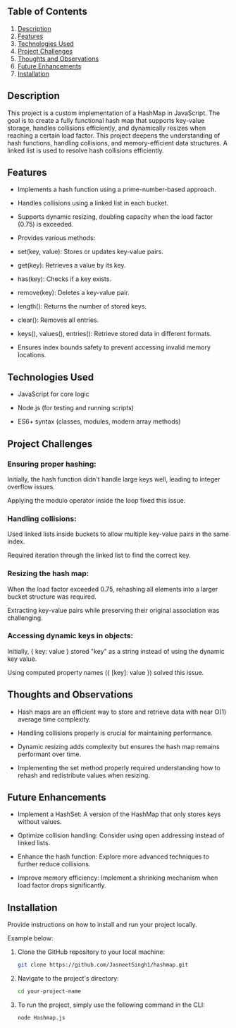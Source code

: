 ## Table of Contents

1. [Description](#description)
1. [Features](#features)
1. [Technologies Used](#technologies-used)
1. [Project Challenges](#project-challenges)
1. [Thoughts and Observations](#thoughts-and-observations)
1. [Future Enhancements](#future-enhancements)
1. [Installation](#installation)

## Description

This project is a custom implementation of a HashMap in JavaScript. The goal is to create a fully functional hash map that supports key-value storage, handles collisions efficiently, and dynamically resizes when reaching a certain load factor. This project deepens the understanding of hash functions, handling collisions, and memory-efficient data structures. A linked list is used to resolve hash collisions efficiently.


## Features

- Implements a hash function using a prime-number-based approach.

- Handles collisions using a linked list in each bucket.

- Supports dynamic resizing, doubling capacity when the load factor (0.75) is exceeded.

- Provides various methods:

- set(key, value): Stores or updates key-value pairs.

- get(key): Retrieves a value by its key.

- has(key): Checks if a key exists.

- remove(key): Deletes a key-value pair.

- length(): Returns the number of stored keys.

- clear(): Removes all entries.

- keys(), values(), entries(): Retrieve stored data in different formats.

- Ensures index bounds safety to prevent accessing invalid memory locations.

## Technologies Used

- JavaScript for core logic

- Node.js (for testing and running scripts)

- ES6+ syntax (classes, modules, modern array methods)

## Project Challenges

### Ensuring proper hashing:

Initially, the hash function didn't handle large keys well, leading to integer overflow issues.

Applying the modulo operator inside the loop fixed this issue.

### Handling collisions:

Used linked lists inside buckets to allow multiple key-value pairs in the same index.

Required iteration through the linked list to find the correct key.

### Resizing the hash map:

When the load factor exceeded 0.75, rehashing all elements into a larger bucket structure was required.

Extracting key-value pairs while preserving their original association was challenging.

### Accessing dynamic keys in objects:

Initially, { key: value } stored "key" as a string instead of using the dynamic key value.

Using computed property names ({ [key]: value }) solved this issue.

## Thoughts and Observations

- Hash maps are an efficient way to store and retrieve data with near O(1) average time complexity.

- Handling collisions properly is crucial for maintaining performance.

- Dynamic resizing adds complexity but ensures the hash map remains performant over time.

- Implementing the set method properly required understanding how to rehash and redistribute values when resizing.

## Future Enhancements

- Implement a HashSet: A version of the HashMap that only stores keys without values.

- Optimize collision handling: Consider using open addressing instead of linked lists.

- Enhance the hash function: Explore more advanced techniques to further reduce collisions.

- Improve memory efficiency: Implement a shrinking mechanism when load factor drops significantly.

## Installation

Provide instructions on how to install and run your project locally.

Example below:

1. Clone the GitHub repository to your local machine:

   ```bash
   git clone https://github.com/JasneetSingh1/hashmap.git
   ```

2. Navigate to the project's directory:

   ```bash
   cd your-project-name
   ```

3. To run the project, simply use the following command in the CLI:

   ```bash
   node Hashmap.js
   ```
